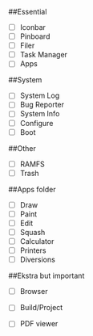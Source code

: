 ##Essential

- [ ] Iconbar
- [ ] Pinboard
- [ ] Filer
- [ ] Task Manager
- [ ] Apps

##System
- [ ] System Log
- [ ] Bug Reporter
- [ ] System Info
- [ ] Configure
- [ ] Boot

##Other
- [ ] RAMFS
- [ ] Trash

##Apps folder
- [ ] Draw
- [ ] Paint
- [ ] Edit
- [ ] Squash
- [ ] Calculator
- [ ] Printers
- [ ] Diversions

##Ekstra but important
- [ ] Browser
- [ ] Build/Project
- [ ] PDF viewer



 
